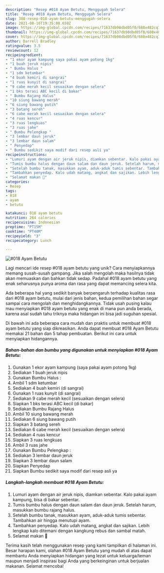 ```yaml
---
description: "Resep #018 Ayam Betutu, Menggugah Selera"
title: "Resep #018 Ayam Betutu, Menggugah Selera"
slug: 388-resep-018-ayam-betutu-menggugah-selera
date: 2021-08-16T19:35:08.658Z
image: https://img-global.cpcdn.com/recipes/71637db98dbd05f0/680x482cq70/018-ayam-betutu-foto-resep-utama.jpg
thumbnail: https://img-global.cpcdn.com/recipes/71637db98dbd05f0/680x482cq70/018-ayam-betutu-foto-resep-utama.jpg
cover: https://img-global.cpcdn.com/recipes/71637db98dbd05f0/680x482cq70/018-ayam-betutu-foto-resep-utama.jpg
author: Darrell Bradley
ratingvalue: 3.5
reviewcount: 12
recipeingredient:
- "1 ekor ayam kampung saya pakai ayam potong 1kg"
- "1 buah jeruk nipis"
- " Bumbu Halus "
- "1 sdm ketumbar"
- "4 buah kemiri di sangrai"
- "1 ruas kunyit di sangrai"
- "9 cabe merah kecil sesuaikan dengan selera"
- "1 bks terasi ABC kecil di bakar"
- " Bumbu Rajang Halus"
- "10 siung bawang merah"
- "6 siung bawang putih"
- "3 batang sereh"
- "6 cabe merah kecil sesuaikan dengan selera"
- "4 ruas kencur"
- "3 ruas lengkuas"
- "3 ruas jahe"
- " Bumbu Pelengkap "
- "3 lembar daun jeruk"
- "3 lembar daun salam"
- " Penyedap"
- " Bumbu sedikit saya modif dari resep asli ya"
recipeinstructions:
- "Lumuri ayam dengan air jeruk nipis, diamkan sebentar. Kalo pakai ayam kampung, bisa di bakar sebentar."
- "Tumis bumbu halus dengan daun salam dan daun jeruk. Setelah harum, masukkan bumbu rajang halus."
- "Setelah bumbu tanak, masukkan ayam, aduk-aduk tumis sebentar. Tambahkan air hingga menutupi ayam."
- "Tambahkan penyedap. Kalo udah matang, angkat dan sajikan. Lebih lengkap kalo ditemani dengan kangkung rebus dan sambal matah."
- "Selamat makan 🤩"
categories:
- Resep
tags:
- 018
- ayam
- betutu

katakunci: 018 ayam betutu 
nutrition: 264 calories
recipecuisine: Indonesian
preptime: "PT15M"
cooktime: "PT40M"
recipeyield: "3"
recipecategory: Lunch

---
```



![#018 Ayam Betutu](https://img-global.cpcdn.com/recipes/71637db98dbd05f0/680x482cq70/018-ayam-betutu-foto-resep-utama.jpg)

Lagi mencari ide resep #018 ayam betutu yang unik? Cara menyiapkannya memang susah-susah gampang. Jika salah mengolah maka hasilnya tidak akan memuaskan dan bahkan tidak sedap. Padahal #018 ayam betutu yang enak seharusnya punya aroma dan rasa yang dapat memancing selera kita.



Ada beberapa hal yang sedikit banyak berpengaruh terhadap kualitas rasa dari #018 ayam betutu, mulai dari jenis bahan, kedua pemilihan bahan segar sampai cara mengolah dan menghidangkannya. Tidak usah pusing kalau mau menyiapkan #018 ayam betutu yang enak di mana pun anda berada, karena asal sudah tahu triknya maka hidangan ini bisa jadi suguhan spesial.


Di bawah ini ada beberapa cara mudah dan praktis untuk membuat #018 ayam betutu yang siap dikreasikan. Anda dapat membuat #018 Ayam Betutu memakai 21 bahan dan 5 tahap pembuatan. Berikut ini cara untuk menyiapkan hidangannya.

<!--inarticleads1-->

##### Bahan-bahan dan bumbu yang digunakan untuk menyiapkan #018 Ayam Betutu:

1. Gunakan 1 ekor ayam kampung (saya pakai ayam potong 1kg)
1. Sediakan 1 buah jeruk nipis
1. Gunakan  Bumbu Halus :
1. Ambil 1 sdm ketumbar
1. Sediakan 4 buah kemiri (di sangrai)
1. Gunakan 1 ruas kunyit (di sangrai)
1. Sediakan 9 cabe merah kecil (sesuaikan dengan selera)
1. Siapkan 1 bks terasi ABC kecil (di bakar)
1. Sediakan  Bumbu Rajang Halus
1. Ambil 10 siung bawang merah
1. Sediakan 6 siung bawang putih
1. Siapkan 3 batang sereh
1. Sediakan 6 cabe merah kecil (sesuaikan dengan selera)
1. Sediakan 4 ruas kencur
1. Siapkan 3 ruas lengkuas
1. Ambil 3 ruas jahe
1. Gunakan  Bumbu Pelengkap :
1. Sediakan 3 lembar daun jeruk
1. Siapkan 3 lembar daun salam
1. Siapkan  Penyedap
1. Siapkan  Bumbu sedikit saya modif dari resep asli ya




<!--inarticleads2-->

##### Langkah-langkah membuat #018 Ayam Betutu:

1. Lumuri ayam dengan air jeruk nipis, diamkan sebentar. Kalo pakai ayam kampung, bisa di bakar sebentar.
1. Tumis bumbu halus dengan daun salam dan daun jeruk. Setelah harum, masukkan bumbu rajang halus.
1. Setelah bumbu tanak, masukkan ayam, aduk-aduk tumis sebentar. Tambahkan air hingga menutupi ayam.
1. Tambahkan penyedap. Kalo udah matang, angkat dan sajikan. Lebih lengkap kalo ditemani dengan kangkung rebus dan sambal matah.
1. Selamat makan 🤩




Terima kasih telah menggunakan resep yang kami tampilkan di halaman ini. Besar harapan kami, olahan #018 Ayam Betutu yang mudah di atas dapat membantu Anda menyiapkan hidangan yang lezat untuk keluarga/teman maupun menjadi inspirasi bagi Anda yang berkeinginan untuk berjualan makanan. Selamat mencoba!
